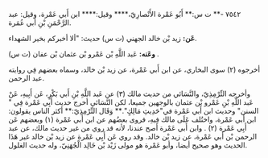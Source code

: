 ٧٥٤٢ -** ت س:** أَبُو عَمْرة الأَنْصارِيّ،**** وقيل:**** ابن أَبي عَمْرة، وقيل: عبد الرَّحْمَنِ بْنِ أَبي عُمَرة.

**عَن:** زيد بْن خالد الجهني (ت س) حديث: "ألا أخبركم بخير الشهداء.

**وعَنه:** عَبد اللَّهِ بْن عَمْرو بْن عثمان بْن عفان (ت س) .

أخرجوه (٢) سوى البخاري، عن ابن أَبي عَمْرة، عن زيد بْن خالد، وسماه بعضهم فِي روايته عبد الرحمن.

وأخرجه التِّرْمِذِيّ، والنَّسَائي من حديث مالك (٣) عن عَبد اللَّهِ بْنِ أَبي بَكْرٍ، عَن أَبِيهِ، عَنْ عَبد اللَّهِ بْنِ عَمْرو بْن عثمان بالوجهين جميعا، لكن النَّسَائي أخرج حديث أَبِي عَمْرة فِي " السنن" وحديث ابن أَبي عَمْرة في"حَدِيثِ مَالِكٍ".** وَقَال التِّرْمِذِيّ:** أكثر الناس يقولون: ابن أَبي عَمْرة، واختُلف عَلَى مالك فِيهِ، فروى بعضُهم عن ابن أَبي عَمْرة (١) وبعضهم عَن أَبِي عَمْرة (٢) . وابن أَبي عَمْرة أصح عندنا، لأنه قد روي من غير حديث مالك، عن عبد الرحمن بْن أَبي عَمْرة، عن زيد بْن خالد. وقد روي عَن أَبِي عَمْرة عن زيد بْن خالد غير هَذَا الحديث وهو صحيح أيضا، وأبو عَمْرة هو مولى زَيْد بْن خَالِد الْجُهَنِيّ، وله حديث الغلول.